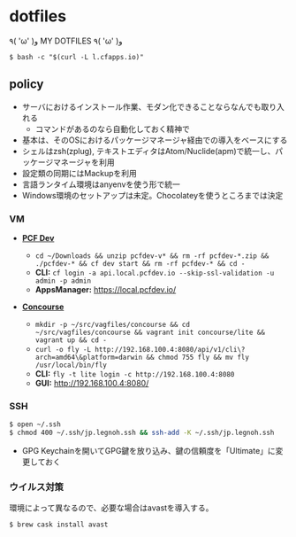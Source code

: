 dotfiles
========

٩( 'ω' )و  MY DOTFILES  ٩( 'ω' )و

```
$ bash -c "$(curl -L l.cfapps.io)"
```

## policy
- サーバにおけるインストール作業、モダン化できることならなんでも取り入れる
  - コマンドがあるのなら自動化しておく精神で
- 基本は、そのOSにおけるパッケージマネージャ経由での導入をベースにする
- シェルはzsh(zplug), テキストエディタはAtom/Nuclide(apm)で統一し、パッケージマネージャを利用
- 設定類の同期にはMackupを利用
- 言語ランタイム環境はanyenvを使う形で統一
- Windows環境のセットアップは未定。Chocolateyを使うところまでは決定

### VM
- [**PCF Dev**](https://network.pivotal.io/products/pcfdev)
  - ```cd ~/Downloads && unzip pcfdev-v* && rm -rf pcfdev-*.zip && ./pcfdev-* && cf dev start && rm -rf pcfdev-* && cd -```
  - **CLI:** ```cf login -a api.local.pcfdev.io --skip-ssl-validation -u admin -p admin```
  - **AppsManager:** https://local.pcfdev.io/



- [**Concourse**](http://concourse.ci/vagrant.html)
  - ```mkdir -p ~/src/vagfiles/concourse && cd ~/src/vagfiles/concourse && vagrant init concourse/lite && vagrant up && cd -```
  - ```curl -o fly -L http://192.168.100.4:8080/api/v1/cli\?arch=amd64\&platform=darwin && chmod 755 fly && mv fly /usr/local/bin/fly```
  - **CLI:** ```fly -t lite login -c http://192.168.100.4:8080```
  - **GUI:** http://192.168.100.4:8080/

### SSH
```bash
$ open ~/.ssh
$ chmod 400 ~/.ssh/jp.legnoh.ssh && ssh-add -K ~/.ssh/jp.legnoh.ssh
```
- GPG Keychainを開いてGPG鍵を放り込み、鍵の信頼度を「Ultimate」に変更しておく

### ウイルス対策
環境によって異なるので、必要な場合はavastを導入する。
```bash
$ brew cask install avast
```
